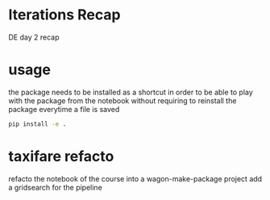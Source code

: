 # Iterations Recap

DE day 2 recap

# usage

the package needs to be installed as a shortcut
in order to be able to play with the package from the notebook
without requiring to reinstall the package everytime a file is saved

``` bash
pip install -e .
```

# taxifare refacto

refacto the notebook of the course into a wagon-make-package project
add a gridsearch for the pipeline
